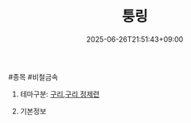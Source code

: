 ﻿---
title: "퉁링"
date: 2025-06-26T21:51:43+09:00
lastmod: 2025-06-26T21:51:43+09:00
type: docs
sidebar:
  open: true
weight: 5
---
<div style="display:none">
  <meta property="article:published_time" content="2025-06-26T12:51:43Z" />
  <meta property="article:modified_time" content="2025-06-26T12:51:43Z" />
</div>
#종목 #비철금속 

1. 테마구분: [구리](/industry-study/2산업원자재-산업1비철금속-비철금속-귀금속구리/),[구리 정제련](/industry-study/구리-정제련/)

2. 기본정보
